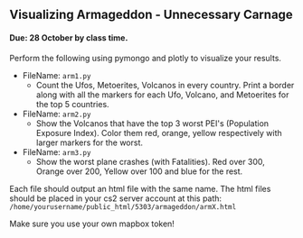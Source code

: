 ## Visualizing Armageddon - Unnecessary Carnage
#### Due: 28 October by class time.

Perform the following using pymongo and plotly to visualize your results.

- FileName: `arm1.py`
  - Count the Ufos, Metoerites, Volcanos in every country. Print a border along with all the markers for each Ufo, Volcano, and Metoerites for the top 5 countries. 
- FileName: `arm2.py`
  - Show the Volcanos that have the top 3 worst PEI's (Population Exposure Index). Color them red, orange, yellow respectively with larger markers for the worst. 
- FileName: `arm3.py` 
  - Show the worst plane crashes (with Fatalities). Red over 300, Orange over 200, Yellow over 100 and blue for the rest. 

Each file should output an html file with the same name. The html files should be placed in your cs2 server account at this path: `/home/yourusername/public_html/5303/armageddon/armX.html`

Make sure you use your own mapbox token!


